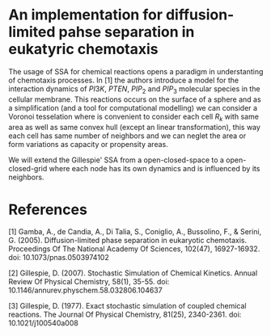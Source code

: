 # An implementation for diffusion-limited pahse separation in eukatyric chemotaxis

The usage of SSA for chemical reactions opens a paradigm in understanting of chemotaxis processes. In [1] the authors introduce a model for the interaction dynamics of $PI3K$, $PTEN$, $PIP_{2}$ and $PIP_{3}$ molecular species in the cellular membrane. This reactions occurs on the surface of a sphere and as a simplification (and a tool for computational modelling) we can consider a Voronoi tesselation where is convenient to consider each cell $R_{k}$ with same area as well as same convex hull (except an linear transformation), this way each cell has same number of neighbors and we can neglet the area or form variations as capacity or propensity areas.  

We will extend the Gillespie' SSA from a open-closed-space to a open-closed-grid where each node has its own dynamics and is influenced by its neighbors.

# References

[1] Gamba, A., de Candia, A., Di Talia, S., Coniglio, A., Bussolino, F., & Serini, G. (2005). Diffusion-limited phase separation in eukaryotic chemotaxis. Proceedings Of The National Academy Of Sciences, 102(47), 16927-16932. doi: 10.1073/pnas.0503974102

[2] Gillespie, D. (2007). Stochastic Simulation of Chemical Kinetics. Annual Review Of Physical Chemistry, 58(1), 35-55. doi: 10.1146/annurev.physchem.58.032806.104637

[3] Gillespie, D. (1977). Exact stochastic simulation of coupled chemical reactions. The Journal Of Physical Chemistry, 81(25), 2340-2361. doi: 10.1021/j100540a008

